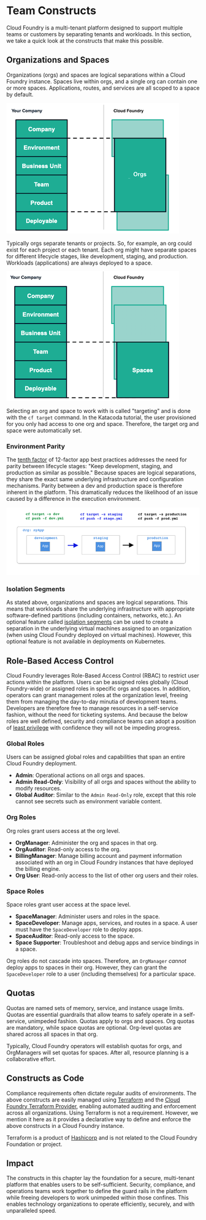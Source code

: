# Team Constructs

Cloud Foundry is a multi-tenant platform designed to support multiple teams or customers by separating tenants and workloads. In this section, we take a quick look at the constructs that make this possible.

## Organizations and Spaces

Organizations (orgs) and spaces are logical separations within a Cloud Foundry instance. Spaces live within orgs, and a single org can contain one or more spaces. Applications, routes, and services are all scoped to a space by default.

![Mapping organizations image](images/mapping_organizations.png)

Typically orgs separate tenants or projects. So, for example, an org could exist for each project or each tenant. Each org might have separate spaces for different lifecycle stages, like development, staging, and production. Workloads (applications) are always deployed to a space.

![Mapping spaces image](images/mapping_spaces.png)

Selecting an org and space to work with is called "targeting" and is done with the `cf target` command. In the Katacoda tutorial, the user provisioned for you only had access to one org and space. Therefore, the target org and space were automatically set.

### Environment Parity

The [tenth factor](https://12factor.net/dev-prod-parity) of 12-factor app best practices addresses the need for parity between lifecycle stages: "Keep development, staging, and production as similar as possible." Because spaces are logical separations, they share the exact same underlying infrastructure and configuration mechanisms. Parity between a dev and production space is therefore inherent in the platform. This dramatically reduces the likelihood of an issue caused by a difference in the execution environment.

![Environment parity image](images/environment-parity.png)

### Isolation Segments

As stated above, organizations and spaces are logical separations. This means that workloads share the underlying infrastructure with appropriate software-defined partitions (including containers, networks, etc.). An optional feature called [isolation segments](https://docs.cloudfoundry.org/adminguide/isolation-segments.html) can be used to create a separation in the underlying virtual machines assigned to an organization (when using Cloud Foundry deployed on virtual machines). However, this optional feature is not available in deployments on Kubernetes.

## Role-Based Access Control

Cloud Foundry leverages Role-Based Access Control (RBAC) to restrict user actions within the platform. Users can be assigned roles globally (Cloud Foundry-wide) or assigned roles in specific orgs and spaces. In addition, operators can grant management roles at the organization level, freeing them from managing the day-to-day minutia of development teams. Developers are therefore free to manage resources in a self-service fashion, without the need for ticketing systems. And because the below roles are well defined, security and compliance teams can adopt a position of [least privilege](https://en.wikipedia.org/wiki/Principle_of_least_privilege) with confidence they will not be impeding progress.

### Global Roles

Users can be assigned global roles and capabilities that span an entire Cloud Foundry deployment. 

* **Admin**: Operational actions on all orgs and spaces.
* **Admin Read-Only**: Visibility of all orgs and spaces without the ability to modify resources.
* **Global Auditor**: Similar to the `Admin Read-Only` role, except that this role cannot see secrets such as environment variable content.

### Org Roles

Org roles grant users access at the org level.

* **OrgManager**: Administer the org and spaces in that org.
* **OrgAuditor**: Read-only access to the org.
* **BillingManager**: Manage billing account and payment information associated with an org in Cloud Foundry instances that have deployed the billing engine.
* **Org User**: Read-only access to the list of other org users and their roles. 

### Space Roles

Space roles grant user access at the space level.

* **SpaceManager**: Administer users and roles in the space.
* **SpaceDeveloper**: Manage apps, services, and routes in a space. A user must have the `SpaceDeveloper` role to deploy apps.
* **SpaceAuditor**: Read-only access to the space.
* **Space Supporter**: Troubleshoot and debug apps and service bindings in a space.

Org roles do not cascade into spaces. Therefore, an `OrgManager` *cannot* deploy apps to spaces in their org. However, they can grant the `SpaceDeveloper` role to a user (including themselves) for a particular space.

## Quotas

Quotas are named sets of memory, service, and instance usage limits. Quotas are essential guardrails that allow teams to safely operate in a self-service, unimpeded fashion. Quotas apply to orgs and spaces. Org quotas are mandatory, while space quotas are optional. Org-level quotas are shared across all spaces in that org.

Typically, Cloud Foundry operators will establish quotas for orgs, and OrgManagers will set quotas for spaces. After all, resource planning is a collaborative effort.

## Constructs as Code

Compliance requirements often dictate regular audits of environments. The above constructs are easily managed using [Terraform](https://www.terraform.io/) and the [Cloud Foundry Terraform Provider](https://registry.terraform.io/providers/cloudfoundry-community/cloudfoundry/latest), enabling automated auditing and enforcement across all organizations. Using Terraform is not a requirement. However, we mention it here as it provides a declarative way to define and enforce the above constructs in a Cloud Foundry instance.

Terraform is a product of [Hashicorp](https://www.hashicorp.com/) and is not related to the Cloud Foundry Foundation or project.

## Impact

The constructs in this chapter lay the foundation for a secure, multi-tenant platform that enables users to be self-sufficient. Security, compliance, and operations teams work together to define the guard rails in the platform while freeing developers to work unimpeded within those confines. This enables technology organizations to operate efficiently, securely, and with unparalleled speed.
